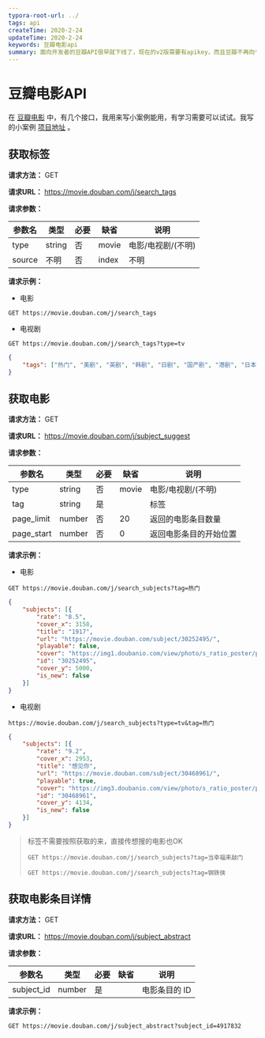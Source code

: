 ```yaml
---
typora-root-url: ../
tags: api
createTime: 2020-2-24
updateTime: 2020-2-24
keywords: 豆瓣电影api
summary: 面向开发者的豆瓣API很早就下线了，现在的v2版需要有apikey，而且豆瓣不再向个人用户开放，为了学习开发，没有数据真的很难。
---
```


# 豆瓣电影API

在 [豆瓣电影](https://movie.douban.com/) 中，有几个接口，我用来写小案例能用，有学习需要可以试试。我写的小案例 [项目地址](https://github.com/anandzhang/microproject-react/tree/master/movie-search) 。

## 获取标签

**请求方法：** GET

**请求URL：** https://movie.douban.com/j/search_tags

**请求参数：**

| 参数名 | 类型   | 必要 | 缺省  | 说明               |
| ------ | ------ | ---- | ----- | ------------------ |
| type   | string | 否   | movie | 电影/电视剧/(不明) |
| source | 不明   | 否   | index | 不明               |

**请求示例：**

- 电影

```
GET https://movie.douban.com/j/search_tags
```

- 电视剧

```
GET https://movie.douban.com/j/search_tags?type=tv
```

```json
{
	"tags": ["热门", "美剧", "英剧", "韩剧", "日剧", "国产剧", "港剧", "日本动画", "综艺", "纪录片"]
}
```

## 获取电影

**请求方法：** GET

**请求URL：** https://movie.douban.com/j/subject_suggest

**请求参数：**

| 参数名     | 类型   | 必要 | 缺省  | 说明                   |
| ---------- | ------ | ---- | ----- | ---------------------- |
| type       | string | 否   | movie | 电影/电视剧/(不明)     |
| tag        | string | 是   |       | 标签                   |
| page_limit | number | 否   | 20    | 返回的电影条目数量     |
| page_start | number | 否   | 0     | 返回电影条目的开始位置 |

**请求示例：**

- 电影

```
GET https://movie.douban.com/j/search_subjects?tag=热门
```

```json
{
	"subjects": [{
		"rate": "8.5",
		"cover_x": 3158,
		"title": "1917",
		"url": "https://movie.douban.com/subject/30252495/",
		"playable": false,
		"cover": "https://img1.doubanio.com/view/photo/s_ratio_poster/public/p2570243317.webp",
		"id": "30252495",
		"cover_y": 5000,
		"is_new": false
	}]
}
```

- 电视剧

```
https://movie.douban.com/j/search_subjects?type=tv&tag=热门
```

```json
{
	"subjects": [{
		"rate": "9.2",
		"cover_x": 2953,
		"title": "想见你",
		"url": "https://movie.douban.com/subject/30468961/",
		"playable": true,
		"cover": "https://img3.doubanio.com/view/photo/s_ratio_poster/public/p2576977981.webp",
		"id": "30468961",
		"cover_y": 4134,
		"is_new": false
	}]
}
```

> 标签不需要按照获取的来，直接传想搜的电影也OK
>
> ```
> GET https://movie.douban.com/j/search_subjects?tag=当幸福来敲门
> ```
>
> ```
> GET https://movie.douban.com/j/search_subjects?tag=钢铁侠
> ```

## 获取电影条目详情

**请求方法：** GET

**请求URL：** https://movie.douban.com/j/subject_abstract

**请求参数：**

| 参数名     | 类型   | 必要 | 缺省 | 说明          |
| ---------- | ------ | ---- | ---- | ------------- |
| subject_id | number | 是   |      | 电影条目的 ID |

**请求示例：**

```
GET https://movie.douban.com/j/subject_abstract?subject_id=4917832
```

